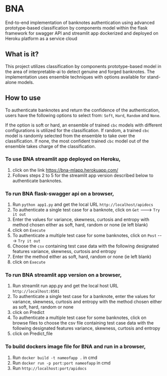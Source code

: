 # BNA

End-to-end implementation of banknotes authentication using advanced prototype-based classification by components model within the flask framework for swagger API and streamlit app dockerized and deployed on Heroku platform as a service cloud

## What is it?
This project utilizes classification by components prototype-based model in the area of interpretable-ai to detect genuine and forged banknotes. The implementation uses ensemble techniques with options available for stand-alone models.

## How to use
To authenticate banknotes and return the confidence of the authentication, users have the following options to select from: ```Soft```, ```Hard```, ```Random``` and ```None```. 

If the option is soft or hard, an ensemble of trained ```cbc``` models with different configurations is utilized for the classification. If random, a trained ```cbc``` model is randomly selected from the ensemble to take over the classification. If none, the most confident trained ```cbc``` model out of the ensemble takes charge of the classification.

### To use BNA streamlit app deployed on Heroku,
1. click on the link https://bna-mlapp.herokuapp.com/
2. Follows steps 2 to 5 for the streamlit app version described below to authenticate banknotes.

### To run BNA flask-swagger api on a browser,
1. Run ```python app1.py``` and get the local URL ```http://localhost/apidocs```
2. To authenticate a single test case for a banknote, click on ```Get``` ---> ```Try it out```
3. Enter the values for variance, skewness, curtosis and entropy with method chosen either as soft, hard, random or none (ie left blank)
4. click on ```Execute```
5. To authenticate a multiple test case for some banknotes, click on ```Post``` ---> ```Try it out```
6. Choose the ```csv``` containing test case data with the following designated features variance, skewness, curtosis and entropy
7. Enter the method either as soft, hard, random or none (ie left blank)
8. click on ```Execute```

### To run BNA streamlit app version on a browser,
1. Run streamlit run app.py and get the local host URL ```http://localhost:8501```
2. To authenticate a single test case for a banknote, enter the values for variance, skewness, curtosis and entropy with the method chosen either as soft, hard, random    or none
3. click on Predict
4. To authenticate a multiple test case for some banknotes, click on browse files to choose the csv file containing test case data with the following designated          features variance, skewness, curtosis and entropy
5. click on Predict_file


### To build dockers image file for BNA and run in a browser,
1. Run ```docker build -t nameofapp .``` in cmd
2. Run ```docker run -p port:port nameofapp``` in cmd
3. Run ```http://localhost:port/apidocs```    





